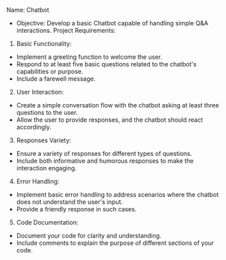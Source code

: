Name: Chatbot
- Objective: Develop a basic Chatbot capable of handling simple Q&A
interactions.
Project Requirements:
1. Basic Functionality:
- Implement a greeting function to welcome the user.
- Respond to at least five basic questions related to the chatbot's capabilities or
purpose.
- Include a farewell message.
2. User Interaction:
- Create a simple conversation flow with the chatbot asking at least three
questions to the user.
- Allow the user to provide responses, and the chatbot should react
accordingly.
3. Responses Variety:
- Ensure a variety of responses for different types of questions.
- Include both informative and humorous responses to make the interaction
engaging.



4. Error Handling:
- Implement basic error handling to address scenarios where the chatbot does
not understand the user's input.
- Provide a friendly response in such cases.
5. Code Documentation:
- Document your code for clarity and understanding.
- Include comments to explain the purpose of different sections of your code.
